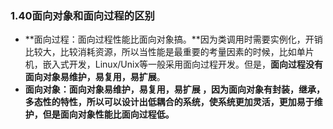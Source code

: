### 1.40面向对象和面向过程的区别

- **面向过程：面向过程性能比面向对象搞。**因为类调用时需要实例化，开销比较大，比较消耗资源，所以当性能是最重要的考量因素的时候，比如单片机，嵌入式开发，Linux/Unix等一般采用面向过程开发。但是，**面向过程没有面向对象易维护，易复用，易扩展**。
- **面向对象：面向对象易维护，易复用，易扩展 **，因为面向对象有封装，继承，多态性的特性，所以可以设计出低耦合的系统，使系统更加灵活，更加易于维护，但是**面向对象性能比面向过程低。**